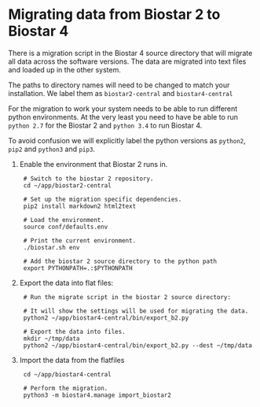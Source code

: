 # Migrating data from Biostar 2 to Biostar 4

There is a migration script in the Biostar 4 source directory
that will migrate all data across the software versions. 
The data are migrated into text files and loaded up 
in the other system.

The paths to directory names
will need to be changed to match your installation.
We label them as `biostar2-central` and `biostar4-central`

For the migration to work your system needs to be
able to run different python environments. At the
very least you need to have be able to run `python 2.7` for the
Biostar 2 and `python 3.4` to run Biostar 4. 

To avoid confusion we will explicitly label the python 
versions as `python2`, `pip2` and `python3` and `pip3`.

1. Enable the environment that Biostar 2 runs in. 
	
		# Switch to the biostar 2 repository.
		cd ~/app/biostar2-central
		
		# Set up the migration specific dependencies.
		pip2 install markdown2 html2text
		
		# Load the environment.
		source conf/defaults.env 
		
		# Print the current environment.
		./biostar.sh env
		
		# Add the biostar 2 source directory to the python path
		export PYTHONPATH=.:$PYTHONPATH
		
2. Export the data into flat files:

		# Run the migrate script in the biostar 2 source directory:
		
		# It will show the settings will be used for migrating the data.
		python2 ~/app/biostar4-central/bin/export_b2.py
		
		# Export the data into files.
		mkdir ~/tmp/data
		python2 ~/app/biostar4-central/bin/export_b2.py --dest ~/tmp/data
		
2. Import the data from the flatfiles

		cd ~/app/biostar4-central

		# Perform the migration.
		python3 -m biostar4.manage import_biostar2 


